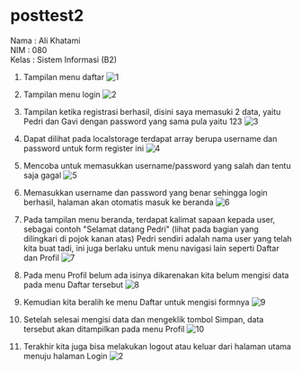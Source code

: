 # posttest2
Nama : Ali Khatami<br>
NIM : 080<br>
Kelas : Sistem Informasi (B2)<br>

1. Tampilan menu daftar
![1](https://user-images.githubusercontent.com/94286362/226958878-a6e47732-f67e-4346-aaa5-c9c919745216.png)


2. Tampilan menu login
![2](https://user-images.githubusercontent.com/94286362/226958898-67eaf996-35cf-422c-bfa2-c7259a6fcdb0.png)


3. Tampilan ketika registrasi berhasil, disini saya memasuki 2 data, yaitu Pedri dan Gavi dengan password yang sama pula yaitu 123
![3](https://user-images.githubusercontent.com/94286362/226958914-a70d969d-7f56-4419-8a76-2a2948011a89.PNG)


4. Dapat dilihat pada localstorage terdapat array berupa username dan password untuk form register ini
![4](https://user-images.githubusercontent.com/94286362/226958921-45c1b497-4915-4757-a15e-432018a57ed9.PNG)


5. Mencoba untuk memasukkan username/password yang salah dan tentu saja gagal
![5](https://user-images.githubusercontent.com/94286362/226958924-bfc2a077-3419-458e-bbb2-2ebdb64aed6e.PNG)


6. Memasukkan username dan password yang benar sehingga login berhasil, halaman akan otomatis masuk ke beranda
![6](https://user-images.githubusercontent.com/94286362/226958926-e696921b-de35-4a31-85d3-ce21b82861a7.PNG)


7. Pada tampilan menu beranda, terdapat kalimat sapaan kepada user, sebagai contoh "Selamat datang Pedri" (lihat pada bagian yang dilingkari di pojok kanan atas) Pedri sendiri adalah nama user yang telah kita buat tadi, ini juga berlaku untuk menu navigasi lain seperti Daftar dan Profil
![7](https://user-images.githubusercontent.com/94286362/226958933-60dbc698-aa97-4119-aaa7-46c6ac19f24b.PNG)


8. Pada menu Profil belum ada isinya dikarenakan kita belum mengisi data pada menu Daftar tersebut
![8](https://user-images.githubusercontent.com/94286362/226958940-6d46f36c-2e1a-486b-aac6-1a8498396fc0.PNG)


9. Kemudian kita beralih ke menu Daftar untuk mengisi formnya
![9](https://user-images.githubusercontent.com/94286362/226958947-326b9d92-b972-419d-985c-b6202d903ce3.PNG)


10. Setelah selesai mengisi data dan mengeklik tombol Simpan, data tersebut akan ditampilkan pada menu Profil
![10](https://user-images.githubusercontent.com/94286362/226958949-bc186df5-8fea-479c-84ed-0e9214822aae.PNG)


11. Terakhir kita juga bisa melakukan logout atau keluar dari halaman utama menuju halaman Login
![2](https://user-images.githubusercontent.com/94286362/226958898-67eaf996-35cf-422c-bfa2-c7259a6fcdb0.png)
